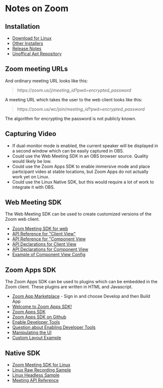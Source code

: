 # Notes on Zoom

## Installation

* [Download for Linux](https://zoom.us/download?os=linux)
* [Other Installers](https://support.zoom.com/hc/ru/article?id=zm_kb&sysparm_article=KB0060410)
* [Release Notes](https://support.zoom.com/hc/ru/article?id=zm_kb&sysparm_article=KB0061222)
* [Unoffical Apt Repository](https://www.matthewthom.as/mirrors/#zoom)

## Zoom meeting URLs

And ordinary meeting URL looks like this:

> https<span>://</span>zoom.us/j/*meeting\_id*?pwd=*encrypted\_password*

A meeting URL which takes the user to the web client looks like this:

> https<span>://</span>zoom.us/wc/join/*meeting\_id*?pwd=*encrypted\_password*

The algorithm for encrypting the password is not publicly known.

## Capturing Video

* If dual-monitor mode is enabled, the current speaker will be displayed in a second window which can be easily captured in OBS.
* Could use the Web Meeting SDK in an OBS browser source. Quality would likely be low.
* Could use the Zoom Apps SDK to enable immersive mode and place participant video at stable locations, but Zoom Apps do not actually work yet on Linux.
* Could use the Linux Native SDK, but this would require a lot of work to integrate it with OBS.

## Web Meeting SDK

The Web Meeting SDK can be used to create customized versions of the Zoom web client.

* [Zoom Meeting SDK for web](https://developers.zoom.us/docs/meeting-sdk/web/)
* [API Reference for "Client View"](https://marketplacefront.zoom.us/sdk/meeting/web/index.html)
* [API Reference for "Component View](https://marketplacefront.zoom.us/sdk/meeting/web/components/index.html)
* [API Declarations for Client View](https://github.com/zoom/meetingsdk-web/blob/master/index.d.ts)
* [API Declarations for Component View](https://github.com/zoom/meetingsdk-web/blob/master/embedded.d.ts)
* [Example of Component View Config](https://stackoverflow.com/questions/76831074/how-to-implement-multiple-spotlighting-using-the-zoom-web-sdk-in-component-view)

## Zoom Apps SDK

The Zoom Apps SDK can be used to plugins which can be embedded in the Zoom client. These
plugins are written in HTML and Javascript.

* [Zoom App Marketplace](https://marketplace.zoom.us/) - Sign in and choose Develop and then Build App
* [Welcome to Zoom Apps SDK!](https://devforum.zoom.us/t/welcome-to-zoom-apps-sdk/70841)
* [Zoom Apps SDK](https://appssdk.zoom.us/classes/ZoomSdk.ZoomSdk.html)
* [Zoom Apps SDK on Github](https://github.com/zoom/appssdk)
* [Enable Developer Tools](https://developers.zoom.us/docs/zoom-apps/create/)
* [Question about Enabling Developer Tools](https://devforum.zoom.us/t/enabling-developer-tools-in-linux/97819)
* [Manipulating the UI](https://developers.zoom.us/docs/zoom-apps/guides/layers-manipulating-ui/)
* [Custom Layout Example](https://github.com/zoom/zoomapps-customlayout-js)

## Native SDK

* [Zoom Meeting SDK for Linux](https://developers.zoom.us/docs/meeting-sdk/linux/)
* [Linux Raw Recording Sample](https://github.com/zoom/meetingsdk-linux-raw-recording-sample)
* [Linux Headless Sample](https://github.com/zoom/meetingsdk-headless-linux-sample)
* [Meeting API Reference](https://marketplacefront.zoom.us/sdk/meeting/linux/index.html)
